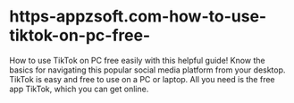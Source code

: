 # https-appzsoft.com-how-to-use-tiktok-on-pc-free-
How to use TikTok on PC free easily with this helpful guide! Know the basics for navigating this popular social media platform from your desktop. TikTok is easy and free to use on a PC or laptop. All you need is the free app TikTok, which you can get online.
